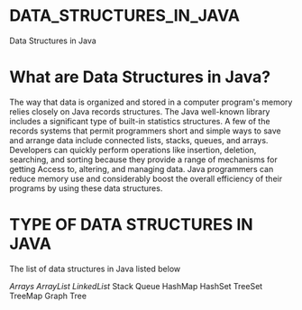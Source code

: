 # DATA_STRUCTURES_IN_JAVA
Data Structures in Java

# What are Data Structures in Java?
The way that data is organized and stored in a computer program's memory relies closely on Java records structures. The Java well-known library includes a significant type of built-in statistics structures. A few of the records systems that permit programmers short and simple ways to save and arrange data include connected lists, stacks, queues, and arrays. Developers can quickly perform operations like insertion, deletion, searching, and sorting because they provide a range of mechanisms for getting Access to, altering, and managing data. Java programmers can reduce memory use and considerably boost the overall efficiency of their programs by using these data structures.

# TYPE OF DATA STRUCTURES IN JAVA

The list of data structures in Java listed below

*Arrays*
*ArrayList*
*LinkedList*
Stack
Queue
HashMap
HashSet
TreeSet
TreeMap
Graph
Tree
